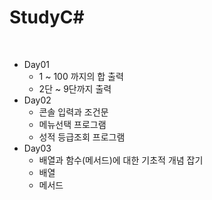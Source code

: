 # StudyC#

<br/>

- Day01
  - 1 ~ 100 까지의 합 출력
  - 2단 ~ 9단까지 출력
- Day02
  - 콘솔 입력과 조건문
  - 메뉴선택 프로그램
  - 성적 등급조회 프로그램
- Day03
  - 배열과 함수(메서드)에 대한 기초적 개념 잡기
  - 배열
  - 메서드

<br/>
